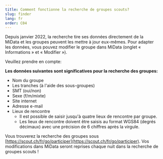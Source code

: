 ```yaml
---
title: Comment fonctionne la recherche de groupes scouts?
slug: finder
lang: fr
order: C04
---
```


Depuis janvier 2022, la recherche tire ses données directement de la MiData et les groupes peuvent les mettre à jour eux-mêmes. Pour adapter les données, vous pouvez modifier le groupe dans MiData (onglet « Informations » et « Modifier »).

Veuillez prendre en compte:

**Les données suivantes sont significatives pour la recherche des groupes:**
* Nom du groupe
* Les tranches (à l'aide des sous-groupes)
* SMT (oui/non)
* Sexe (f/m/mixte)
* Site internet
* Adresse e-mail
* Lieux de rencontre
  * Il est possible de saisir jusqu'à quatre lieux de rencontre par groupe.
  * Les lieux de rencontre doivent être saisis au format WGS84 (degrés décimaux) avec une précision de 6 chiffres après la virgule.

Vous trouverez la recherche des groupes sous [https://scout.ch/fr/go/participer](https://scout.ch/fr/go/participer). Vos modifications dans MiData seront reprises chaque nuit dans la recherche de groupes scouts !